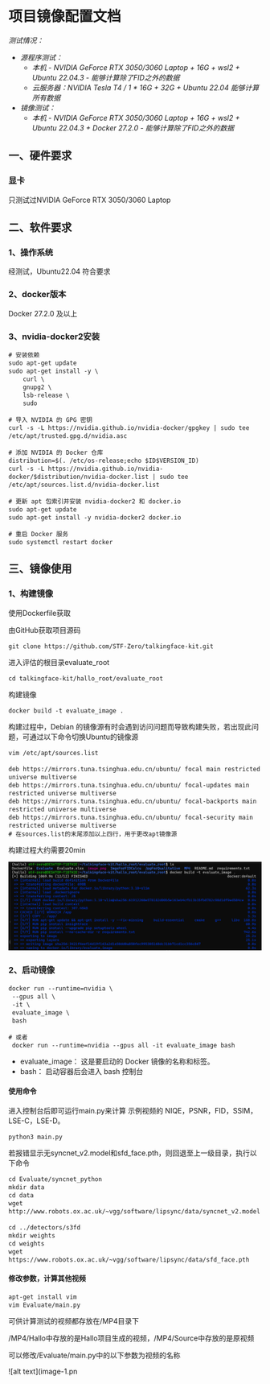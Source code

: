 # 项目镜像配置文档
_测试情况：_
+  _源程序测试：_
    + _本机 - NVIDIA GeForce RTX 3050/3060 Laptop + 16G + wsl2 + Ubuntu 22.04.3  - 能够计算除了FID之外的数据_
    + _云服务器：NVIDIA Tesla T4 / 1 * 16G + 32G + Ubuntu 22.04 能够计算所有数据_
+  _镜像测试：_
    + _本机 - NVIDIA GeForce RTX 3050/3060 Laptop + 16G + wsl2 + Ubuntu 22.04.3 + Docker 27.2.0 - 能够计算除了FID之外的数据_
## 一、硬件要求
### 显卡
只测试过NVIDIA GeForce RTX 3050/3060 Laptop
## 二、软件要求
### 1、操作系统
经测试，Ubuntu22.04 符合要求
### 2、docker版本
Docker 27.2.0 及以上
### 3、nvidia-docker2安装
```
# 安装依赖
sudo apt-get update
sudo apt-get install -y \
    curl \
    gnupg2 \
    lsb-release \
    sudo

# 导入 NVIDIA 的 GPG 密钥
curl -s -L https://nvidia.github.io/nvidia-docker/gpgkey | sudo tee /etc/apt/trusted.gpg.d/nvidia.asc

# 添加 NVIDIA 的 Docker 仓库
distribution=$(. /etc/os-release;echo $ID$VERSION_ID)
curl -s -L https://nvidia.github.io/nvidia-docker/$distribution/nvidia-docker.list | sudo tee /etc/apt/sources.list.d/nvidia-docker.list

# 更新 apt 包索引并安装 nvidia-docker2 和 docker.io
sudo apt-get update
sudo apt-get install -y nvidia-docker2 docker.io

# 重启 Docker 服务
sudo systemctl restart docker

```
## 三、镜像使用
### 1、构建镜像
使用Dockerfile获取

由GitHub获取项目源码
```
git clone https://github.com/STF-Zero/talkingface-kit.git
```
进入评估的根目录evaluate_root
```
cd talkingface-kit/hallo_root/evaluate_root
```
构建镜像
```
docker build -t evaluate_image .
```
构建过程中，Debian 的镜像源有时会遇到访问问题而导致构建失败，若出现此问题，可通过以下命令切换Ubuntu的镜像源
```
vim /etc/apt/sources.list

deb https://mirrors.tuna.tsinghua.edu.cn/ubuntu/ focal main restricted universe multiverse
deb https://mirrors.tuna.tsinghua.edu.cn/ubuntu/ focal-updates main restricted universe multiverse
deb https://mirrors.tuna.tsinghua.edu.cn/ubuntu/ focal-backports main restricted universe multiverse
deb https://mirrors.tuna.tsinghua.edu.cn/ubuntu/ focal-security main restricted universe multiverse
# 在sources.list的末尾添加以上四行，用于更改apt镜像源
```
构建过程大约需要20min

![alt text](dockerbuild.png)

### 2、启动镜像
```
docker run --runtime=nvidia \
 --gpus all \
 -it \
 evaluate_image \
 bash

# 或者
 docker run --runtime=nvidia --gpus all -it evaluate_image bash
```
+ evaluate_image：
这是要启动的 Docker 镜像的名称和标签。
+ bash：
启动容器后会进入 bash 控制台
#### 使用命令
进入控制台后即可运行main.py来计算 示例视频的 NIQE，PSNR，FID，SSIM，LSE-C，LSE-D。
```
python3 main.py
```
若报错显示无syncnet_v2.model和sfd_face.pth，则回退至上一级目录，执行以下命令
```
cd Evaluate/syncnet_python
mkdir data
cd data
wget http://www.robots.ox.ac.uk/~vgg/software/lipsync/data/syncnet_v2.model

cd ../detectors/s3fd
mkdir weights
cd weights
wget https://www.robots.ox.ac.uk/~vgg/software/lipsync/data/sfd_face.pth

```
#### 修改参数，计算其他视频
```
apt-get install vim
vim Evaluate/main.py
```
可供计算测试的视频都存放在/MP4目录下

/MP4/Hallo中存放的是Hallo项目生成的视频，/MP4/Source中存放的是原视频

可以修改/Evaluate/main.py中的以下参数为视频的名称

![alt text](image-1.pn